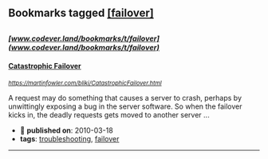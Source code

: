 ## Bookmarks tagged [[failover]](https://www.codever.land/search?q=[failover])

_<sup><sup>[www.codever.land/bookmarks/t/failover](www.codever.land/bookmarks/t/failover)</sup></sup>_
---
#### [Catastrophic Failover](https://martinfowler.com/bliki/CatastrophicFailover.html)
_<sup>https://martinfowler.com/bliki/CatastrophicFailover.html</sup>_

A request may do something that causes a server to crash, perhaps by unwittingly exposing a bug in the server software. So when the failover kicks in, the deadly requests gets moved to another server ...
* :calendar: **published on**: 2010-03-18
* **tags**: [troubleshooting](../tagged/troubleshooting.md), [failover](../tagged/failover.md)
---

